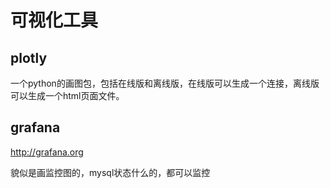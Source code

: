 # 可视化工具

## plotly
一个python的画图包，包括在线版和离线版，在线版可以生成一个连接，离线版可以生成一个html页面文件。

## grafana
http://grafana.org

貌似是画监控图的，mysql状态什么的，都可以监控